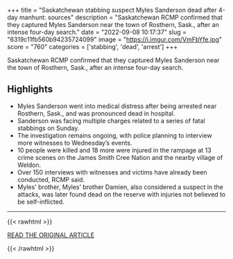 +++
title = "Saskatchewan stabbing suspect Myles Sanderson dead after 4-day manhunt: sources"
description = "Saskatchewan RCMP confirmed that they captured Myles Sanderson near the town of Rosthern, Sask., after an intense four-day search."
date = "2022-09-08 10:17:37"
slug = "6319c11fb560b94235724099"
image = "https://i.imgur.com/VmFbYfe.jpg"
score = "760"
categories = ['stabbing', 'dead', 'arrest']
+++

Saskatchewan RCMP confirmed that they captured Myles Sanderson near the town of Rosthern, Sask., after an intense four-day search.

## Highlights

- Myles Sanderson went into medical distress after being arrested near Rosthern, Sask., and was pronounced dead in hospital.
- Sanderson was facing multiple charges related to a series of fatal stabbings on Sunday.
- The investigation remains ongoing, with police planning to interview more witnesses to Wednesday’s events.
- 10 people were killed and 18 more were injured in the rampage at 13 crime scenes on the James Smith Cree Nation and the nearby village of Weldon.
- Over 150 interviews with witnesses and victims have already been conducted, RCMP said.
- Myles' brother, Myles’ brother Damien, also considered a suspect in the attacks, was later found dead on the reserve with injuries not believed to be self-inflicted.

---

{{< rawhtml >}}
  <p class="article-category">
    <a target="_blank" href="https://globalnews.ca/news/9112699/dnp-myles-sanderson-captured-near-rosthern-sask/">READ THE ORIGINAL ARTICLE</a>
  </p>
{{< /rawhtml >}}
